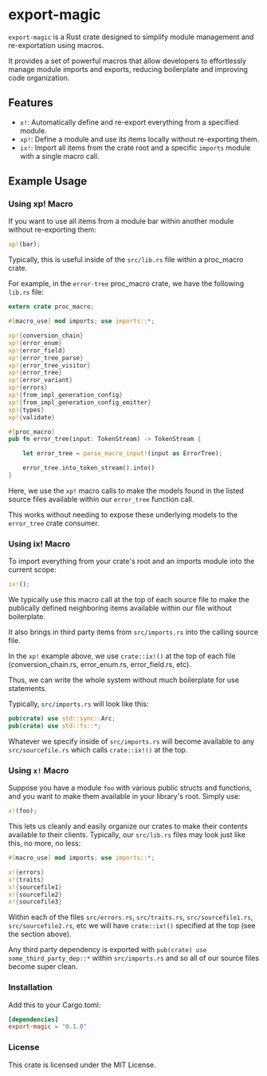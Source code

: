 # export-magic

`export-magic` is a Rust crate designed to simplify module management and re-exportation using macros. 

It provides a set of powerful macros that allow developers to effortlessly manage module imports and exports, reducing boilerplate and improving code organization.

## Features

- `x!`: Automatically define and re-export everything from a specified module.
- `xp!`: Define a module and use its items locally without re-exporting them.
- `ix!`: Import all items from the crate root and a specific `imports` module with a single macro call.

## Example Usage

### Using xp! Macro

If you want to use all items from a module bar within another module without re-exporting them:

```rust
xp!(bar);
```

Typically, this is useful inside of the `src/lib.rs` file within a proc_macro crate.

For example, in the `error-tree` proc_macro crate, we have the following `lib.rs` file:

```rust
extern crate proc_macro;

#[macro_use] mod imports; use imports::*;

xp!{conversion_chain}
xp!{error_enum}
xp!{error_field}
xp!{error_tree_parse}
xp!{error_tree_visitor}
xp!{error_tree}
xp!{error_variant}
xp!{errors}
xp!{from_impl_generation_config}
xp!{from_impl_generation_config_emitter}
xp!{types}
xp!{validate}

#[proc_macro]
pub fn error_tree(input: TokenStream) -> TokenStream {

    let error_tree = parse_macro_input!(input as ErrorTree);

    error_tree.into_token_stream().into()
}
```

Here, we use the `xp!` macro calls to make the models found in the listed source files available within our `error_tree` function call. 

This works without needing to expose these underlying models to the `error_tree` crate consumer.

### Using ix! Macro

To import everything from your crate's root and an imports module into the current scope:

```rust
ix!();
```

We typically use this macro call at the top of each source file to make the publically defined neighboring items available within our file without boilerplate. 

It also brings in third party items from `src/imports.rs` into the calling source file.

In the `xp!` example above, we use `crate::ix!()` at the top of each file (conversion_chain.rs, error_enum.rs, error_field.rs, etc).

Thus, we can write the whole system without much boilerplate for use statements.

Typically, `src/imports.rs` will look like this:

```rust
pub(crate) use std::sync::Arc;
pub(crate) use std::fs::*;
```

Whatever we specify inside of `src/imports.rs` will become available to any `src/sourcefile.rs` which calls `crate::ix!()` at the top.

### Using `x!` Macro
Suppose you have a module `foo` with various public structs and functions, and you want to make them available in your library's root. Simply use:

```rust
x!(foo);
```

This lets us cleanly and easily organize our crates to make their contents available to their clients.
Typically, our `src/lib.rs` files may look just like this, no more, no less:

```rust
#[macro_use] mod imports; use imports::*;

x!{errors}
x!{traits}
x!{sourcefile1}
x!{sourcefile2}
x!{sourcefile3}
```

Within each of the files `src/errors.rs`, `src/traits.rs`, `src/sourcefile1.rs`, `src/sourcefile2.rs`, etc we will have `crate::ix!()` specified at the top (see the section above).

Any third party dependency is exported with `pub(crate) use some_third_party_dep::*` within `src/imports.rs` and so all of our source files become super clean.

### Installation

Add this to your Cargo.toml:

```toml
[dependencies]
export-magic = "0.1.0"
```

### License

This crate is licensed under the MIT License.
